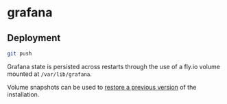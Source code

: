 # grafana

## Deployment

```bash
git push
```

Grafana state is persisted across restarts through the use of a fly.io volume mounted at `/var/lib/grafana`.

Volume snapshots can be used to [restore a previous version](https://github.com/filecoin-project/lotus/issues/11589) of the installation.
